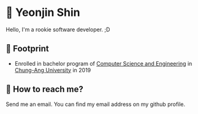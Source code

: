 # 🔰 Yeonjin Shin
Hello, I'm a rookie software developer. ;D

## 👣 Footprint
- Enrolled in bachelor program of [Computer Science and Engineering](https://cse.cau.ac.kr) in [Chung-Ang University](https://www.cau.ac.kr) in 2019

## 💌 How to reach me?
Send me an email. You can find my email address on my github profile.
